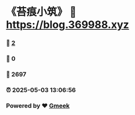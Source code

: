 # 《苔痕小筑》 :link: https://blog.369988.xyz 
### :page_facing_up: [2](https://blog.369988.xyz/tag.html) 
### :speech_balloon: 0 
### :hibiscus: 2697 
### :alarm_clock: 2025-05-03 13:06:56 
### Powered by :heart: [Gmeek](https://github.com/Meekdai/Gmeek)
